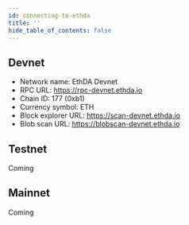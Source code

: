 ```yaml
---
id: connecting-to-ethda
title: ''
hide_table_of_contents: false
---
```


## Devnet

- Network name: EthDA Devnet
- RPC URL: https://rpc-devnet.ethda.io
- Chain ID: 177 (0xb1)
- Currency symbol: ETH
- Block explorer URL: https://scan-devnet.ethda.io
- Blob scan URL: https://blobscan-devnet.ethda.io

## Testnet

Coming

## Mainnet

Coming